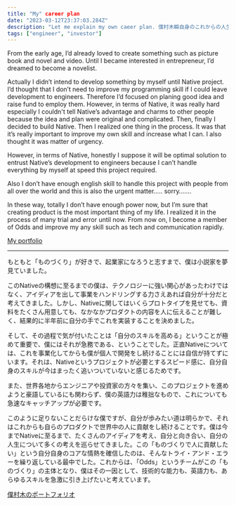 ```yaml
---
title: "My" career plan
date: "2023-03-12T23:37:03.284Z"
description: "Let me explain my own caeer plan. 僕村木瞬自身のこれからの人生を本人がどう考えているか書かせてください。"
tags: ["engineer", "investor"]
---
```


From the early age, I’d already loved to create something such as picture book and novel and video. Until I became interested in entrepreneur, I’d dreamed to become a novelist.

Actually I didn’t intend to develop something by myself until Native project. I’d thought that I don’t need to improve my programming skill if I could leave development to engineers. Therefore I’d focused on planing good idea and raise fund to employ them. However, in terms of Native, it was really hard especially I couldn't tell Native’s advantage and charms to other people because the idea and plan were original and complicated. Then, finally I decided to build Native. Then I realized one thing in the process. It was that it’s really important to improve my own skill and increase what I can. I also thought it was matter of urgency. 

However, in terms of Native, honestly I suppose it will be optimal solution to entrust Native’s development to engineers because I can’t handle everything by myself at speed this project required.

Also I don’t have enough english skill to handle this project with people from all over the world and this is also the urgent matter….. sorry…….

In these way, totally I don’t have enough power now, but I’m sure that creating product is the most important thing of my life. I realized it in the process of many trial and error until now. From now on, I become a member of Odds and improve my any skill such as tech and communication rapidly.

[My portfolio](https://shun-muraki.jp)

---

もともと「ものづくり」が好きで、起業家になろうと志すまで、僕は小説家を夢見ていました。

このNativeの構想に至るまでの僕は、テクノロジーに強い関心があったわけではなく、アイディアを出して事業をハンドリングする力さえあれば自分が十分だと考えてきました。しかし、Nativeに関してはいくらプロトタイプを見せても、資料をたくさん用意しても、なかなかプロダクトの内容を人に伝えることが難しく、結果的に半年前に自分の手でこれを実装することを決めました。

そして、その過程で気が付いたことは「自分のスキルを高める」ということが極めて重要で、僕にはそれが急務である、ということでした。正直Nativeについては、これを事業化してからも僕が個人で開発をし続けることには自信が持てずにいます。それは、Nativeというプロジェクトが必要とするスピード感に、自分自身のスキルが今はまったく追いついていないと感じるためです。

また、世界各地からエンジニアや投資家の方々を集い、このプロジェクトを進めようと豪語しているにも関わらず、僕の英語力は稚拙なもので、これについても急速なキャッチアップが必要です。

このように足りないことだらけな僕ですが、自分が歩みたい道は明らかで、それはこれからも自らのプロダクトで世界中の人に貢献をし続けることです。僕は今までNativeに至るまで、たくさんのアイディアを考え、自分と向き合い、自分の人生について多くの考えを巡らせてきました。この「ものづくりで人に貢献したい」という自分自身のコアな情熱を確信したのは、そんなトライ・アンド・エラーを繰り返している最中でした。これからは、「Odds」というチームがこの「ものづくり」の主体となり、僕はその一因として、技術的な能力も、英語力も、あらゆるスキルを急激に引き上げたいと考えています。

[僕村木のポートフォリオ](https://shun-muraki.jp)